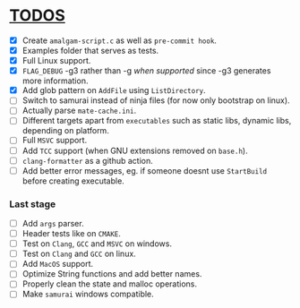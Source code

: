 # [TODOS](https://github.com/TomasBorquez/mate.h/issues/9)
- [x] Create `amalgam-script.c` as well as `pre-commit hook`.
- [x] Examples folder that serves as tests.
- [x] Full Linux support.
- [x] `FLAG_DEBUG` -g3 rather than -g *when supported* since -g3 generates more information.
- [x] Add glob pattern on `AddFile` using `ListDirectory`.
- [ ] Switch to samurai instead of ninja files (for now only bootstrap on linux).
- [ ] Actually parse `mate-cache.ini`.
- [ ] Different targets apart from `executables` such as static libs, dynamic libs, depending on platform.
- [ ] Full `MSVC` support.
- [ ] Add `TCC` support (when GNU extensions removed on `base.h`).
- [ ] `clang-formatter` as a github action.
- [ ] Add better error messages, eg. if someone doesnt use `StartBuild` before creating executable.

### Last stage
- [ ] Add `args` parser.
- [ ] Header tests like on `CMAKE`.
- [ ] Test on `Clang`, `GCC` and `MSVC` on windows.
- [ ] Test on `Clang` and `GCC` on linux.
- [ ] Add `MacOS` support.
- [ ] Optimize String functions and add better names.
- [ ] Properly clean the state and malloc operations.
- [ ] Make `samurai` windows compatible.
